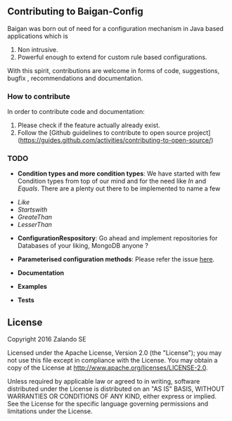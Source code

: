 ## Contributing to Baigan-Config

Baigan was born out of need for a  configuration mechanism in Java based applications which is
1. Non intrusive.
2. Powerful enough to extend for custom rule based configurations.

With this spirit, contributions are welcome in forms of code, suggestions, bugfix , recommendations and documentation.


### How to contribute
In order to contribute code and documentation:
1. Please check if the feature actually already exist.
2. Follow the [Github guidelines to contribute to open source project] (https://guides.github.com/activities/contributing-to-open-source/)

### TODO
* **Condition types and more condition types**: We have started with few Condition types from top of our mind and for the need like *In* and *Equals*. There are a plenty out there to be implemented to name a few
 - *Like*
 - *Startswith*
 - *GreateThan*
 - *LesserThan*

* **ConfigurationRespository**: Go ahead and implement repositories for Databases of your liking, MongoDB anyone ?

* **Parameterised configuration methods**:
 Please refer the issue [here](https://github.com/zalando/baigan-config/issues/3).

* **Documentation**

* **Examples**

* **Tests**

## License

Copyright 2016 Zalando SE

Licensed under the Apache License, Version 2.0 (the "License"); you may not use this file except in compliance with the License. You may obtain a copy of the License at http://www.apache.org/licenses/LICENSE-2.0.

Unless required by applicable law or agreed to in writing, software distributed under the License is distributed on an "AS IS" BASIS, WITHOUT WARRANTIES OR CONDITIONS OF ANY KIND, either express or implied. See the License for the specific language governing permissions and limitations under the License.
